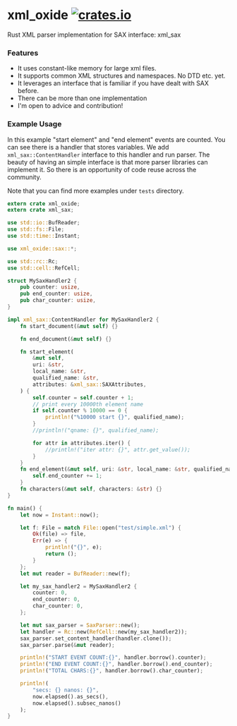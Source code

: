# xml_oxide [![crates.io](https://meritbadge.herokuapp.com/xml_oxide)](https://crates.io/crates/xml_oxide)
Rust XML parser implementation for SAX interface: xml_sax

### Features
* It uses constant-like memory for large xml files.
* It supports common XML structures and namespaces. No DTD etc. yet.
* It leverages an interface that is familiar if you have dealt with SAX before.
* There can be more than one implementation 
* I'm open to advice and contribution!


### Example Usage
In this example "start element" and "end element" events are counted. You can see there is a handler that stores variables. We add `xml_sax::ContentHandler` interface to this handler and run parser. The beauty of having an simple interface is that more parser libraries can implement it. So there is an opportunity of code reuse across the community.

Note that you can find more examples under `tests` directory.


```rust
extern crate xml_oxide;
extern crate xml_sax;

use std::io::BufReader;
use std::fs::File;
use std::time::Instant;

use xml_oxide::sax::*;

use std::rc::Rc;
use std::cell::RefCell;

struct MySaxHandler2 {
    pub counter: usize,
    pub end_counter: usize,
    pub char_counter: usize,
}

impl xml_sax::ContentHandler for MySaxHandler2 {
    fn start_document(&mut self) {}

    fn end_document(&mut self) {}

    fn start_element(
        &mut self,
        uri: &str,
        local_name: &str,
        qualified_name: &str,
        attributes: &xml_sax::SAXAttributes,
    ) {
        self.counter = self.counter + 1;
        // print every 10000th element name
        if self.counter % 10000 == 0 {
            println!("%10000 start {}", qualified_name);
        }
        //println!("qname: {}", qualified_name);

        for attr in attributes.iter() {
            //println!("iter attr: {}", attr.get_value());
        }
    }
    fn end_element(&mut self, uri: &str, local_name: &str, qualified_name: &str) {
        self.end_counter += 1;
    }
    fn characters(&mut self, characters: &str) {}
}

fn main() {
    let now = Instant::now();

    let f: File = match File::open("test/simple.xml") {
        Ok(file) => file,
        Err(e) => {
            println!("{}", e);
            return ();
        }
    };
    let mut reader = BufReader::new(f);

    let my_sax_handler2 = MySaxHandler2 {
        counter: 0,
        end_counter: 0,
        char_counter: 0,
    };

    let mut sax_parser = SaxParser::new();
    let handler = Rc::new(RefCell::new(my_sax_handler2));
    sax_parser.set_content_handler(handler.clone());
    sax_parser.parse(&mut reader);

    println!("START EVENT COUNT:{}", handler.borrow().counter);
    println!("END EVENT COUNT:{}", handler.borrow().end_counter);
    println!("TOTAL CHARS:{}", handler.borrow().char_counter);

    println!(
        "secs: {} nanos: {}",
        now.elapsed().as_secs(),
        now.elapsed().subsec_nanos()
    );
}

```
